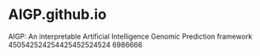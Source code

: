 # AIGP.github.io
AIGP: An interpretable Artificial Intelligence Genomic Prediction framework
450542524254425452524524
6986666
